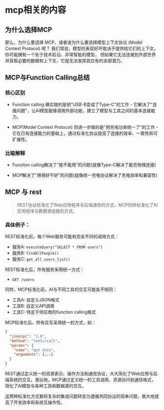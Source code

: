 # mcp相关的内容
## 为什么选择MCP

那么，为什么要选择 MCP，或者说为什么要选择模型上下文协议 (Model Context Protocol) 呢？
我们常说，模型的表现好坏取决于提供给它们的上下文。
你可能拥有一个处于技术前沿、非常智能的模型，
但如果它无法连接到外部世界并获取必要的数据和上下文，它就无法发挥其应有的全部潜力。

## MCP与Function Calling总结

### 核心区别

- Function calling 确实做的是把"USB-B变成了Type-C"的工作 - 它解决了"连接问题"，让AI模型能够调用外部功能，建立了模型与工具之间的基本连接能力。

- MCP(Model Context Protocol) 则进一步做的是"把充电功率统一了"的工作 - 它在已有连接能力的基础上，通过标准化协议提高了连接的效率、一致性和可扩展性。

### 比喻解释

- Function calling解决了"能不能用"的问题(就像Type-C解决了能否物理连接)

- MCP解决了"用得好不好"的问题(就像统一充电协议解决了充电效率和兼容性)

## MCP 与 rest

> REST协议标准化了Web应用程序与后端通信的方式，MCP同样标准化了AI应用程序与数据源连接的方式。

### 具体例子：

REST标准化前，每个Web服务可能有完全不同的调用方式：
- 服务A: `executeQuery("SELECT * FROM users")`
- 服务B: `findAllPeople()`
- 服务C: `get_all_users_list()`

REST标准化后，所有服务采用统一方式：
- `GET /users`

同样，MCP标准化前，AI与不同工具的交互可能各不相同：
- 工具A: 自定义JSON格式
- 工具B: 自定义API调用
- 工具C: 特定于供应商的function calling格式

MCP标准化后，所有交互采用统一的方式，如：
```json
{
  "jsonrpc": "2.0",
  "method": "tools/call",
  "params": {
    "name": "get_data",
    "arguments": {...}
  }
}
```

REST通过定义统一的资源表示、操作方法和通信协议，大大简化了Web应用与后端系统的交互。类似地，MCP通过定义统一的工具调用、资源访问和通信格式，简化了AI模型与各种工具和数据源的交互。

这两种标准化方式都将复杂的集成问题转变为遵循共同协议的简单问题，极大地提高了开发效率和系统互操作性。